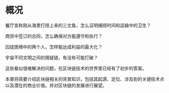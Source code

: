 # 概况

餐厅宣称刚从海里打捞上来的三文鱼，怎么证明捕捞时间和运输中的卫生？

商贸中签订的合同，怎么确保对方能遵守和执行？

囚徒困境中的两个人，怎样能达成利益的最大化？

宇宙不同文明之间的猜疑链，有没有可能打破？

这些看似很难解决的问题，在区块链技术的世界里已经有了初步的答案。

本章将简要介绍区块链相关的背景知识，包括其起源、定位、涉及到的关键技术点以及潜在的商业价值。并对区块链的发展进行展望。
